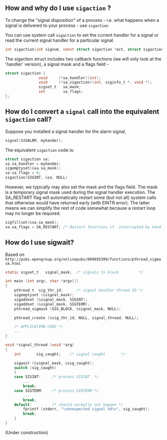 ## How and why do I use `sigaction` ?

To change the "signal disposition" of a process - i.e. what happens when a signal is delivered to your process - use `sigaction`

You can use system call `sigaction` to set the current handler for a signal or read the current signal handler for a particular signal.

```C
int sigaction(int signum, const struct sigaction *act, struct sigaction *oldact);
```
The sigaction struct includes two callback functions (we will only look at the 'handler' version), a signal mask and a flags field -
```C
struct sigaction {
               void     (*sa_handler)(int);
               void     (*sa_sigaction)(int, siginfo_t *, void *);
               sigset_t   sa_mask;
               int        sa_flags;
}; 
```
## How do I convert a `signal` call into the equivalent `sigaction` call?

Suppose you installed a signal handler for the alarm signal,
```C
signal(SIGALRM, myhander);
```

The equivalent `sigaction` code is:
```C
struct sigaction sa; 
sa.sa_handler = myhander;
sigemptyset(&sa.sa_mask);
sa.sa_flags = 0; 
sigaction(SIGINT, &sa, NULL)
```

However, we typically may also set the mask and the flags field. The mask is a temporary signal mask used during the signal handler execution. The SA_RESTART flag will automatically restart some (but not all) system calls that otherwise would have returned early (with EINTR error). The latter means we can simplify the rest of code somewhat because a restart loop may no longer be required.

```C
sigfillset(&sa.sa_mask);
sa.sa_flags = SA_RESTART; /* Restart functions if  interrupted by handler */     
```

## How do I use sigwait?

Based on `http://pubs.opengroup.org/onlinepubs/009695399/functions/pthread_sigmask.html`
```C
static sigset_t   signal_mask;  /* signals to block         */

int main (int argc, char *argv[])
{
    pthread_t  sig_thr_id;      /* signal handler thread ID */
    sigemptyset (&signal_mask);
    sigaddset (&signal_mask, SIGINT);
    sigaddset (&signal_mask, SIGTERM);
    pthread_sigmask (SIG_BLOCK, &signal_mask, NULL);

    pthread_create (&sig_thr_id, NULL, signal_thread, NULL);

    /* APPLICATION CODE */
    ...
}

void *signal_thread (void *arg)
{
    int       sig_caught;    /* signal caught       */

    sigwait (&signal_mask, &sig_caught);
    switch (sig_caught)
    {
    case SIGINT:     /* process SIGINT  */
        ...
        break;
    case SIGTERM:    /* process SIGTERM */
        ...
        break;
    default:         /* should normally not happen */
        fprintf (stderr, "\nUnexpected signal %d\n", sig_caught);
        break;
    }
}
```
(Under construction)